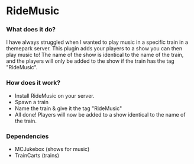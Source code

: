 # RideMusic

### What does it do?
I have always struggled when I wanted to play music in a specific train in a themepark server. This plugin adds your players to a show you can then play music to!
The name of the show is identical to the name of the train, and the players will only be added to the show if the train has the tag "RideMusic".

### How does it work?
- Install RideMusic on your server.
- Spawn a train
- Name the train & give it the tag "RideMusic"
- All done! Players will now be added to a show identical to the name of the train.

### Dependencies
- MCJukebox (shows for music)
- TrainCarts (trains)